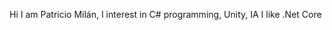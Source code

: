 Hi I am Patricio Milán,
I interest in C# programming, Unity, IA
I like .Net Core
<!---
patriciomilan/patriciomilan is a ✨ special ✨ repository because its `README.md` (this file) appears on your GitHub profile.
You can click the Preview link to take a look at your changes.
--->
